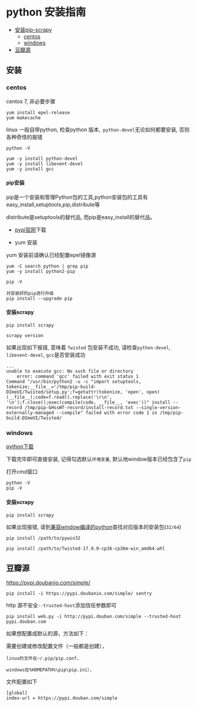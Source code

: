 # python 安装指南

- [安装pip-scrapy](#install)
    - [centos](#centos)
    - [windows](#windows)
- [豆瓣源](#doubanio)


<a name='install'></a>
## 安装

<a name='centos'></a>
### centos

centos 7, 非必要步骤

    yum install epel-release
    yum makecache

linux 一般自带python, 检查python 版本,` python-devel`无论如何都要安装, 否则各种奇怪的报错

    python -V
    
    yum -y install python-devel
    yum -y install libevent-devel
    yum -y install gcc
    
#### pip安装
    
pip是一个安装和管理Python包的工具,python安装包的工具有easy_install,setuptools,pip,distribute等

distribute是setuptools的替代品, 而pip是easy_install的替代品。

* [pypi官网](https://pypi.python.org/pypi/pip)下载

* yum 安装


yum 安装前请确认已经配置epel镜像源

```
yum -C search python | grep pip
yum -y install python2-pip

pip -V

对安装好的pip进行升级 
pip install --upgrade pip
```

#### 安装scrapy

    pip install scrapy
    
    scrapy version
    
如果出现如下报错, 意味着 `Twisted` 包安装不成功, 请检查`python-devel`, `libevent-devel`, `gcc`是否安装成功
    
    ...
    unable to execute gcc: No such file or directory
        error: command 'gcc' failed with exit status 1
    Command "/usr/bin/python2 -u -c "import setuptools, tokenize;__file__='/tmp/pip-build-DImeUI/Twisted/setup.py';f=getattr(tokenize, 'open', open)(__file__);code=f.read().replace('\r\n', '\n');f.close();exec(compile(code, __file__, 'exec'))" install --record /tmp/pip-GHssWT-record/install-record.txt --single-version-externally-managed --compile" failed with error code 1 in /tmp/pip-build-DImeUI/Twisted/

<a name='windows'></a>
### windows

[python下载](https://www.python.org/downloads/)


下载完毕即可直接安装, 记得勾选默认`环境变量`, 默认地window版本已经包含了`pip`

打开cmd窗口

    python -V
    pip -V

#### 安装scrapy

    pip install scrapy
    
如果出现报错, 请到[兼容window编译的python](https://www.lfd.uci.edu/~gohlke/pythonlibs/#twisted)查找对应版本的安装包(`32/64`)

    pip install /path/to/pywin32

    pip install /path/to/Twisted-17.9.0-cp36-cp36m-win_amd64.whl





<a name='doubanio'></a>
## 豆瓣源

https://pypi.doubanio.com/simple/


    pip install -i https://pypi.doubanio.com/simple/ sentry


http 源不安全`--trusted-host`添加信任参数即可

    pip install web.py -i http://pypi.douban.com/simple --trusted-host pypi.douban.com


如果想配置成默认的源，方法如下：

需要创建或修改配置文件（一般都是创建），

    linux的文件在~/.pip/pip.conf，
    
    windows在%HOMEPATH%\pip\pip.ini），

文件配置如下

    [global]
    index-url = https://pypi.douban.com/simple






